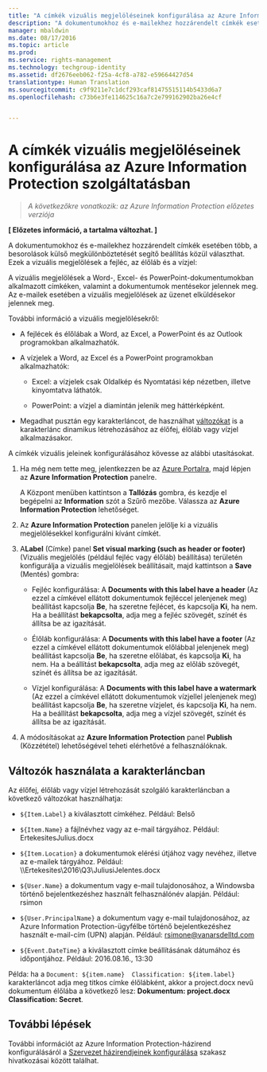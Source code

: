 ```yaml
---
title: "A címkék vizuális megjelöléseinek konfigurálása az Azure Information Protection szolgáltatásban | Azure Rights Management"
description: "A dokumentumokhoz és e-mailekhez hozzárendelt címkék esetében több, a besorolások külső megkülönböztetését segítő beállítás közül választhat. Ezek a vizuális megjelölések a fejléc, az élőláb és a vízjel."
manager: mbaldwin
ms.date: 08/17/2016
ms.topic: article
ms.prod: 
ms.service: rights-management
ms.technology: techgroup-identity
ms.assetid: df2676eeb062-f25a-4cf8-a782-e59664427d54
translationtype: Human Translation
ms.sourcegitcommit: c9f9211e7c1dcf293caf81475515114b5433d6a7
ms.openlocfilehash: c73b6e3fe114625c16a7c2e799162902ba26e4cf


---
```


# A címkék vizuális megjelöléseinek konfigurálása az Azure Information Protection szolgáltatásban

>*A következőkre vonatkozik: az Azure Information Protection előzetes verziója*

**[ Előzetes információ, a tartalma változhat. ]**

A dokumentumokhoz és e-mailekhez hozzárendelt címkék esetében több, a besorolások külső megkülönböztetését segítő beállítás közül választhat. Ezek a vizuális megjelölések a fejléc, az élőláb és a vízjel:

A vizuális megjelölések a Word-, Excel- és PowerPoint-dokumentumokban alkalmazott címkéken, valamint a dokumentumok mentésekor jelennek meg. Az e-mailek esetében a vizuális megjelölések az üzenet elküldésekor jelennek meg.

További információ a vizuális megjelölésekről:

- A fejlécek és élőlábak a Word, az Excel, a PowerPoint és az Outlook programokban alkalmazhatók.

- A vízjelek a Word, az Excel és a PowerPoint programokban alkalmazhatók:

    - Excel: a vízjelek csak Oldalkép és Nyomtatási kép nézetben, illetve kinyomtatva láthatók.

    - PowerPoint: a vízjel a diamintán jelenik meg háttérképként.

- Megadhat pusztán egy karakterláncot, de használhat [változókat](#using-variables-in-the-text-string) is a karakterlánc dinamikus létrehozásához az élőfej, élőláb vagy vízjel alkalmazásakor. 

A címkék vizuális jeleinek konfigurálásához kövesse az alábbi utasításokat.

1. Ha még nem tette meg, jelentkezzen be az [Azure Portalra](https://portal.azure.com), majd lépjen az **Azure Information Protection** panelre. 
    
    A Központ menüben kattintson a **Tallózás** gombra, és kezdje el begépelni az **Information** szót a Szűrő mezőbe. Válassza az **Azure Information Protection** lehetőséget.

2. Az **Azure Information Protection** panelen jelölje ki a vizuális megjelölésekkel konfigurálni kívánt címkét.

3. A**Label** (Címke) panel **Set visual marking (such as header or footer)** (Vizuális megjelölés (például fejléc vagy élőláb) beállítása) területén konfigurálja a vizuális megjelölések beállításait, majd kattintson a **Save** (Mentés) gombra:

    - Fejléc konfigurálása: A **Documents with this label have a header** (Az ezzel a címkével ellátott dokumentumok fejléccel jelenjenek meg) beállítást kapcsolja **Be**, ha szeretne fejlécet, és kapcsolja **Ki**, ha nem. Ha a beállítást **bekapcsolta**, adja meg a fejléc szövegét, színét és állítsa be az igazítását.
    
    - Élőláb konfigurálása: A **Documents with this label have a footer** (Az ezzel a címkével ellátott dokumentumok előlábbal jelenjenek meg) beállítást kapcsolja **Be**, ha szeretne előlábat, és kapcsolja **Ki**, ha nem. Ha a beállítást **bekapcsolta**, adja meg az előláb szövegét, színét és állítsa be az igazítását.
    
    - Vízjel konfigurálása: A **Documents with this label have a watermark** (Az ezzel a címkével ellátott dokumentumok vízjellel jelenjenek meg) beállítást kapcsolja **Be**, ha szeretne vízjelet, és kapcsolja **Ki**, ha nem. Ha a beállítást **bekapcsolta**, adja meg a vízjel szövegét, színét és állítsa be az igazítását. 

4. A módosításokat az **Azure Information Protection** panel **Publish** (Közzététel) lehetőségével teheti elérhetővé a felhasználóknak.

## Változók használata a karakterláncban

Az élőfej, élőláb vagy vízjel létrehozását szolgáló karakterláncban a következő változókat használhatja:

- `${Item.Label}` a kiválasztott címkéhez. Például: Belső

- `${Item.Name}` a fájlnévhez vagy az e-mail tárgyához. Például: ErtekesitesJulius.docx

- `${Item.Location}` a dokumentumok elérési útjához vagy nevéhez, illetve az e-mailek tárgyához. Például: \\\Ertekesites\2016\Q3\JuliusiJelentes.docx

- `${User.Name}` a dokumentum vagy e-mail tulajdonosához, a Windowsba történő bejelentkezéshez használt felhasználónév alapján. Például: rsimon

- `${User.PrincipalName}` a dokumentum vagy e-mail tulajdonosához, az Azure Information Protection-ügyfélbe történő bejelentkezéshez használt e-mail-cím (UPN) alapján. Például: rsimone@vanarsdelltd.com

- `${Event.DateTime}` a kiválasztott címke beállításának dátumához és időpontjához. Például: 2016.08.16., 13:30
    
Példa: ha a `Document: ${item.name}  Classification: ${item.label}` karakterláncot adja meg titkos címke élőlábként, akkor a project.docx nevű dokumentum élőlába a következő lesz: **Dokumentum: project.docx Classification: Secret**.

## További lépések

További információt az Azure Information Protection-házirend konfigurálásáról a [Szervezet házirendjeinek konfigurálása](configure-policy.md#configuring-your-organization-s-policy) szakasz hivatkozásai között találhat.  





<!--HONumber=Aug16_HO4-->


